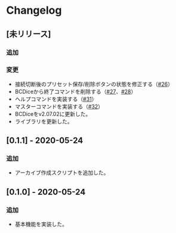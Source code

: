 # Changelog

## [未リリース]

### 追加

### 変更

* 接続切断後のプリセット保存/削除ボタンの状態を修正する（[#26](https://github.com/bcdice/bcdice-irc/pull/26)）
* BCDiceから終了コマンドを削除する（[#27](https://github.com/bcdice/bcdice-irc/pull/27)、[#28](https://github.com/bcdice/bcdice-irc/pull/28)）
* ヘルプコマンドを実装する（[#31](https://github.com/bcdice/bcdice-irc/pull/31)）
* マスターコマンドを実装する（[#32](https://github.com/bcdice/bcdice-irc/pull/32)）
* BCDiceをv2.07.02に更新した。
* ライブラリを更新した。

## [0.1.1] - 2020-05-24

### 追加

* アーカイブ作成スクリプトを追加した。

## [0.1.0] - 2020-05-24

### 追加

* 基本機能を実装した。

